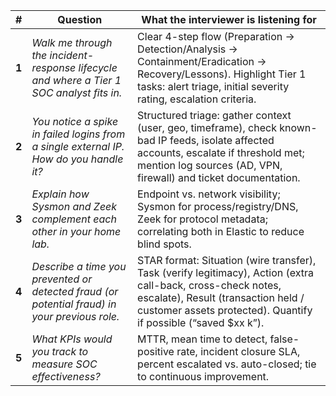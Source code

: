 | #     | Question                                                                                      | What the interviewer is listening for                                                                                                                                                                                 |
| ----- | --------------------------------------------------------------------------------------------- | --------------------------------------------------------------------------------------------------------------------------------------------------------------------------------------------------------------------- |
| **1** | _Walk me through the incident-response lifecycle and where a Tier 1 SOC analyst fits in._     | Clear 4-step flow (Preparation → Detection/Analysis → Containment/Eradication → Recovery/Lessons). Highlight Tier 1 tasks: alert triage, initial severity rating, escalation criteria.                                |
| **2** | _You notice a spike in failed logins from a single external IP. How do you handle it?_        | Structured triage: gather context (user, geo, timeframe), check known-bad IP feeds, isolate affected accounts, escalate if threshold met; mention log sources (AD, VPN, firewall) and ticket documentation.           |
| **3** | _Explain how Sysmon and Zeek complement each other in your home lab._                         | Endpoint vs. network visibility; Sysmon for process/registry/DNS, Zeek for protocol metadata; correlating both in Elastic to reduce blind spots.                                                                      |
| **4** | _Describe a time you prevented or detected fraud (or potential fraud) in your previous role._ | STAR format: Situation (wire transfer), Task (verify legitimacy), Action (extra call-back, cross-check notes, escalate), Result (transaction held / customer assets protected). Quantify if possible (“saved $xx k”). |
| **5** | _What KPIs would you track to measure SOC effectiveness?_                                     | MTTR, mean time to detect, false-positive rate, incident closure SLA, percent escalated vs. auto-closed; tie to continuous improvement.                                                                               |
